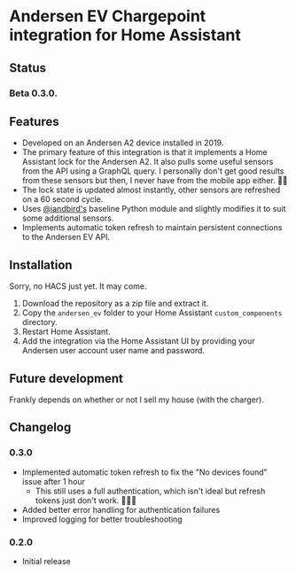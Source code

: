 # Andersen EV Chargepoint integration for Home Assistant

## Status

### Beta 0.3.0.

## Features
* Developed on an Andersen A2 device installed in 2019.
* The primary feature of this integration is that it implements a Home Assistant lock for the Andersen A2. It also pulls some useful sensors from the API using a GraphQL query. I personally don't get good results from these sensors but then, I never have from the mobile app either. 🤷🏻
* The lock state is updated almost instantly, other sensors are refreshed on a 60 second cycle.
* Uses [@iandbird's](https://github.com/IanDBird/konnect) baseline Python module and slightly modifies it to suit some additional sensors.
* Implements automatic token refresh to maintain persistent connections to the Andersen EV API.

## Installation
Sorry, no HACS just yet. It may come.

1. Download the repository as a zip file and extract it.
2. Copy the `andersen_ev` folder to your Home Assistant `custom_components` directory.
3. Restart Home Assistant.
4. Add the integration via the Home Assistant UI by providing your Andersen user account user name and password.

## Future development
Frankly depends on whether or not I sell my house (with the charger).

## Changelog

### 0.3.0
* Implemented automatic token refresh to fix the "No devices found" issue after 1 hour
  * This still uses a full authentication, which isn't ideal but refresh tokens just don't work. 🤷🏻‍♂️
* Added better error handling for authentication failures
* Improved logging for better troubleshooting

### 0.2.0
* Initial release